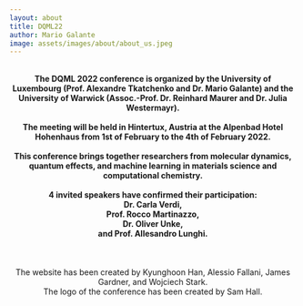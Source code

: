 ```yaml
---
layout: about
title: DQML22
author: Mario Galante
image: assets/images/about/about_us.jpeg
---
```


<center><br><b>
The DQML 2022 conference is organized by the University of Luxembourg (Prof. Alexandre Tkatchenko and Dr. Mario Galante) and the University of Warwick (Assoc.-Prof. Dr. Reinhard Maurer and Dr. Julia Westermayr).<br><br>
The meeting will be held in Hintertux, Austria  at the Alpenbad Hotel Hohenhaus from 1st of February to the 4th of February 2022.<br><br>
This conference brings together researchers from molecular dynamics, quantum effects, and machine learning in materials science and computational chemistry. <br><br>
4 invited speakers have confirmed their participation:<br> 
Dr. Carla Verdi,<br>
Prof. Rocco Martinazzo,<br>
Dr. Oliver Unke,<br>
and Prof. Allesandro Lunghi.
<br><br><br><br></b>
The website has been created by Kyunghoon Han, Alessio Fallani, James Gardner, and Wojciech Stark.<br>
The logo of the conference has been created by Sam Hall.
</center>
